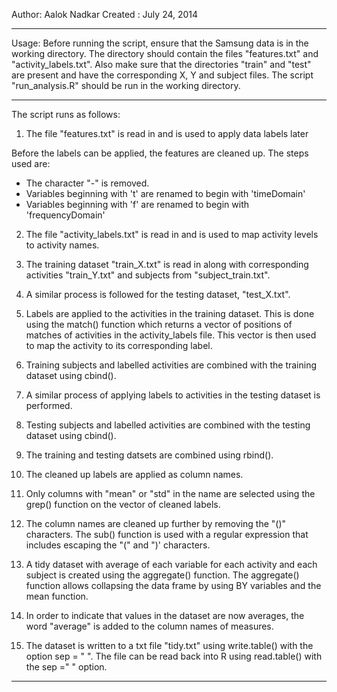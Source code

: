 Author: Aalok Nadkar
Created : July 24, 2014

*************************************************************************************************************************

Usage: Before running the script, ensure that the Samsung data is in the working directory. The directory should contain the files "features.txt" and "activity_labels.txt".
 Also make sure that the directories "train" and "test" are present and have the corresponding X, Y and subject files. 
The script "run_analysis.R" should be run in the working directory.

*************************************************************************************************************************

The script runs as follows:

1. The file "features.txt" is read in and is used to apply data labels later

 Before the labels can be applied, the features are cleaned up. The steps used are: 
 * The character "-" is removed.
 * Variables beginning with 't' are renamed to begin with 'timeDomain'
 * Variables beginning with 'f' are renamed to begin with 'frequencyDomain'

2. The file "activity_labels.txt" is read in and is used to map activity levels to activity names.

3. The training dataset "train_X.txt" is read in along with corresponding activities "train_Y.txt" 
   and subjects from "subject_train.txt".
   
4. A similar process is followed for the testing dataset, "test_X.txt".

5. Labels are applied to the activities in the training dataset. This is done using the match() function which returns
   a vector of positions of matches of activities in the activity_labels file.
   This vector is then used to map the activity to its corresponding label.

6. Training subjects and labelled activities are combined with the training dataset using cbind().

7. A similar process of applying labels to activities in the testing dataset is performed.

8. Testing subjects and labelled activities are combined with the testing dataset using cbind().

9. The training and testing datsets are combined using rbind().

10. The cleaned up labels are applied as column names.

11. Only columns with "mean" or "std" in the name are selected using the grep() function on the vector of cleaned               labels. 
  
12. The column names are cleaned up further by removing the "()" characters. The sub() function is used with 
    a regular expression that includes escaping the "(" and ")' characters.

13. A tidy dataset with average of each variable for each activity and each subject is created using the aggregate()
    function. The aggregate() function allows collapsing the data frame by using BY variables and the mean function.

14. In order to indicate that values in the dataset are now averages, the word "average" is added to the column names of     measures.

15. The dataset is written to a txt file "tidy.txt" using write.table() with the option sep = " ".
    The file can be read back into R using read.table() with the sep =" " option.

***************************************************************************************************************************